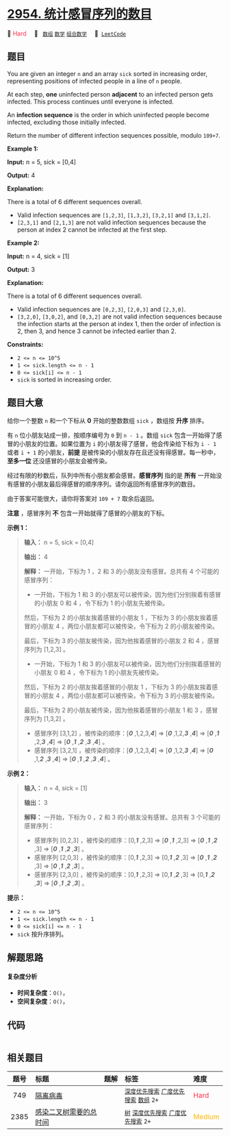 # [2954. 统计感冒序列的数目](https://leetcode.com/problems/count-the-number-of-infection-sequences)

🔴 <font color=#ff334b>Hard</font>&emsp; 🔖&ensp; [`数组`](/tag/array.md) [`数学`](/tag/math.md) [`组合数学`](/tag/combinatorics.md)&emsp; 🔗&ensp;[`LeetCode`](https://leetcode.com/problems/count-the-number-of-infection-sequences)

## 题目

You are given an integer `n` and an array `sick` sorted in increasing order,
representing positions of infected people in a line of `n` people.

At each step, **one** uninfected person **adjacent** to an infected person
gets infected. This process continues until everyone is infected.

An **infection sequence** is the order in which uninfected people become
infected, excluding those initially infected.

Return the number of different infection sequences possible, modulo `109+7`.



**Example 1:**

**Input:** n = 5, sick = [0,4]

**Output:** 4

**Explanation:**

There is a total of 6 different sequences overall.

  * Valid infection sequences are `[1,2,3]`, `[1,3,2]`, `[3,2,1]` and `[3,1,2]`.
  * `[2,3,1]` and `[2,1,3]` are not valid infection sequences because the person at index 2 cannot be infected at the first step.

**Example 2:**

**Input:** n = 4, sick = [1]

**Output:** 3

**Explanation:**

There is a total of 6 different sequences overall.

  * Valid infection sequences are `[0,2,3]`, `[2,0,3]` and `[2,3,0]`.
  * `[3,2,0]`, `[3,0,2]`, and `[0,3,2]` are not valid infection sequences because the infection starts at the person at index 1, then the order of infection is 2, then 3, and hence 3 cannot be infected earlier than 2.



**Constraints:**

  * `2 <= n <= 10^5`
  * `1 <= sick.length <= n - 1`
  * `0 <= sick[i] <= n - 1`
  * `sick` is sorted in increasing order.


## 题目大意

给你一个整数 `n` 和一个下标从 **0**  开始的整数数组 `sick` ，数组按 **升序**  排序。

有 `n` 位小朋友站成一排，按顺序编号为 `0` 到 `n - 1` 。数组 `sick` 包含一开始得了感冒的小朋友的位置。如果位置为 `i`
的小朋友得了感冒，他会传染给下标为 `i - 1` 或者 `i + 1` 的小朋友，**前提** 是被传染的小朋友存在且还没有得感冒。每一秒中，
**至多一位**  还没感冒的小朋友会被传染。

经过有限的秒数后，队列中所有小朋友都会感冒。**感冒序列**  指的是 **所有**
一开始没有感冒的小朋友最后得感冒的顺序序列。请你返回所有感冒序列的数目。

由于答案可能很大，请你将答案对 `109 + 7` 取余后返回。

**注意** ，感冒序列 **不** 包含一开始就得了感冒的小朋友的下标。



**示例 1：**

> 
> 
> 
> 
> 
> **输入：** n = 5, sick = [0,4]
> 
> **输出：** 4
> 
> **解释：** 一开始，下标为 1 ，2 和 3 的小朋友没有感冒。总共有 4 个可能的感冒序列：
> - 一开始，下标为 1 和 3 的小朋友可以被传染，因为他们分别挨着有感冒的小朋友 0 和 4 ，令下标为 1 的小朋友先被传染。
> 
> 然后，下标为 2 的小朋友挨着感冒的小朋友 1 ，下标为 3 的小朋友挨着感冒的小朋友 4 ，两位小朋友都可以被传染，令下标为 2 的小朋友被传染。
> 
> 最后，下标为 3 的小朋友被传染，因为他挨着感冒的小朋友 2 和 4 ，感冒序列为 [1,2,3] 。
> - 一开始，下标为 1 和 3 的小朋友可以被传染，因为他们分别挨着感冒的小朋友 0 和 4 ，令下标为 1 的小朋友先被传染。
> 
> 然后，下标为 2 的小朋友挨着感冒的小朋友 1 ，下标为 3 的小朋友挨着感冒的小朋友 4 ，两位小朋友都可以被传染，令下标为 3 的小朋友被传染。
> 
> 最后，下标为 2 的小朋友被传染，因为他挨着感冒的小朋友 1 和 3 ，感冒序列为  [1,3,2] 。
> - 感冒序列 [3,1,2] ，被传染的顺序：[**_0_** ,1,2,3,**_4_**] => [**_0_** ,1,2,**_3_** ,**_4_**] => [**_0_** ,**_1_** ,2,_**3**_ ,**_4_**] => [**_0_** ,**_1_** ,**_2_** ,**_3_** ,**_4_**] 。
> - 感冒序列 [3,2,1] ，被传染的顺序：[**_0_** ,1,2,3,**_4_**] => [**_0_** ,1,2,**_3_** ,**_4_**] => [**_0_** ,1,**_2_** ,**_3_** ,**_4_**] => [**_0_** ,**_1_** ,**_2_** ,**_3_** ,**_4_**] 。
> 
> 

**示例 2：**

> 
> 
> 
> 
> 
> **输入：** n = 4, sick = [1]
> 
> **输出：** 3
> 
> **解释：** 一开始，下标为 0 ，2 和 3 的小朋友没有感冒。总共有 3 个可能的感冒序列：
> - 感冒序列 [0,2,3] ，被传染的顺序：[0,**_1_** ,2,3] => [**_0_** ,**_1_** ,2,3] => [**_0_** ,**_1_** ,**_2_** ,3] => [**_0_** ,**_1_** ,**_2_** ,**_3_**] 。
> - 感冒序列 [2,0,3] ，被传染的顺序：[0,**_1_** ,2,3] => [0,**_1_** ,**_2_** ,3] => [**_0_** ,**_1_** ,**_2_** ,3] => [**_0_** ,**_1_** ,**_2_** ,**_3_**] 。
> - 感冒序列 [2,3,0] ，被传染的顺序：[0,**_1_** ,2,3] => [0,**_1_** ,**_2_** ,3] => [0,**_1_** ,**_2_** ,**_3_**] => [**_0_** ,**_1_** ,**_2_** ,**_3_**] 。
> 
> 



**提示：**

  * `2 <= n <= 10^5`
  * `1 <= sick.length <= n - 1`
  * `0 <= sick[i] <= n - 1`
  * `sick` 按升序排列。


## 解题思路

#### 复杂度分析

- **时间复杂度**：`O()`，
- **空间复杂度**：`O()`，

## 代码

```javascript

```

## 相关题目

<!-- prettier-ignore -->
| 题号 | 标题 | 题解 | 标签 | 难度 |
| :------: | :------ | :------: | :------ | :------ |
| 749 | [隔离病毒](https://leetcode.com/problems/contain-virus) |  |  [`深度优先搜索`](/tag/depth-first-search.md) [`广度优先搜索`](/tag/breadth-first-search.md) [`数组`](/tag/array.md) `2+` | <font color=#ff334b>Hard</font> |
| 2385 | [感染二叉树需要的总时间](https://leetcode.com/problems/amount-of-time-for-binary-tree-to-be-infected) |  |  [`树`](/tag/tree.md) [`深度优先搜索`](/tag/depth-first-search.md) [`广度优先搜索`](/tag/breadth-first-search.md) `2+` | <font color=#ffb800>Medium</font> |

<style>
.blue {
    background-color: #096dd9;
    padding: 0.25rem 0.5rem;
    margin: 0;
    font-size: 0.85em;
    border-radius: 3px;
    color: white;
    font-weight: 500;
}
table th:first-of-type { width: 10%; }
table th:nth-of-type(2) { width: 35%; }
table th:nth-of-type(3) { width: 10%; }
table th:nth-of-type(4) { width: 35%; }
table th:nth-of-type(5) { width: 10%; }
</style>
